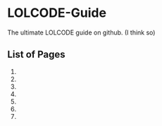 <h1>LOLCODE-Guide</h1>
The ultimate LOLCODE guide on github. (I think so)
<h2>List of Pages</h2>
<ol>
  <li></li>
  <li></li>
  <li></li>
  <li></li>
  <li></li>
  <li></li>
  <li></li>
</ol>
